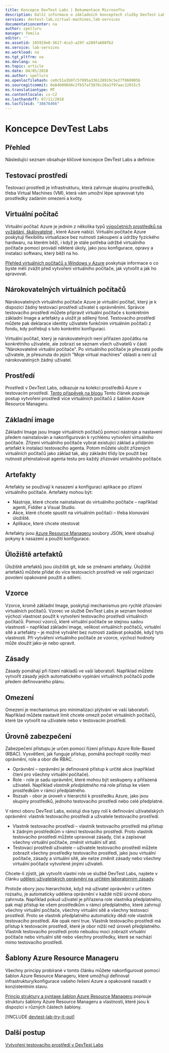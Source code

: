 ```yaml
---
title: Koncepce DevTest Labs | Dokumentace Microsoftu
description: Další informace o základních konceptech služby DevTest Labs, a jak ho mohli ji snadno vytvářet, spravovat a monitorovat virtuální počítače Azure
services: devtest-lab,virtual-machines,lab-services
documentationcenter: na
author: spelluru
manager: femila
editor: ''
ms.assetid: 105919e8-3617-4ce3-a29f-a289fa608fb2
ms.service: lab-services
ms.workload: na
ms.tgt_pltfrm: na
ms.devlang: na
ms.topic: article
ms.date: 04/05/2018
ms.author: spelluru
ms.openlocfilehash: ce0c51a3b97c57095a336128919c5e27f860905b
ms.sourcegitcommit: 0a84b090d4c2fb57af3876c26a1f97aac12015c5
ms.translationtype: MT
ms.contentlocale: cs-CZ
ms.lasthandoff: 07/11/2018
ms.locfileid: "38676466"
---
```

# <a name="devtest-labs-concepts"></a>Koncepce DevTest Labs
## <a name="overview"></a>Přehled
Následující seznam obsahuje klíčové koncepce DevTest Labs a definice:

## <a name="labs"></a>Testovací prostředí
Testovací prostředí je infrastrukturu, která zahrnuje skupinu prostředků, třeba Virtual Machines (VM), která vám umožní lépe spravovat tyto prostředky zadáním omezení a kvóty.

## <a name="virtual-machine"></a>Virtuální počítač
Virtuální počítač Azure je jedním z několika typů [výpočetních prostředků na vyžádání, škálovatelné](https://docs.microsoft.com/azure/app-service/choose-web-site-cloud-service-vm) , které Azure nabízí. Virtuální počítače Azure poskytují flexibilitu virtualizace bez nutnosti zakoupení a údržby fyzického hardwaru, na kterém běží, i když je stále potřeba údržbě virtuálního počítače pomocí provádí některé úkoly, jako jsou konfigurace, opravy a instalaci softwaru, který běží na ho.

[Přehled virtuálních počítačů s Windows v Azure](https://docs.microsoft.com/azure/virtual-machines/virtual-machines-windows-overview) poskytuje informace o co byste měli zvážit před vytvoření virtuálního počítače, jak vytvořit a jak ho spravovat.

## <a name="claimable-vm"></a>Nárokovatelných virtuálních počítačů
Nárokovatelných virtuálního počítače Azure je virtuální počítač, který je k dispozici žádný testovací prostředí uživatel s oprávněními. Správce testovacího prostředí můžete připravit virtuální počítače s konkrétním základní Image a artefakty a uložit je sdílený fond. Testovacího prostředí můžete pak deklarace identity uživatele funkčním virtuálním počítači z fondu, kdy potřebují s tuto konkrétní konfiguraci.

Virtuální počítač, který je nárokovatelných není přiřazen zpočátku na konkrétního uživatele, ale zobrazí se seznam všech uživatelů v části "Nárokovatelné virtuální počítače". Po virtuálního počítače je převzatá podle uživatele, je přesunuta do jejich "Moje virtual machines" oblasti a není už nárokovatelných žádný uživatel.

## <a name="environment"></a>Prostředí
Prostředí v DevTest Labs, odkazuje na kolekci prostředků Azure v testovacím prostředí. [Tento příspěvek na blogu](https://blogs.msdn.microsoft.com/devtestlab/2016/11/16/connect-2016-news-for-azure-devtest-labs-azure-resource-manager-template-based-environments-vm-auto-shutdown-and-more/) Tento článek popisuje postup vytvoření prostředí více virtuálních počítačů z šablon Azure Resource Manageru.

## <a name="base-images"></a>Základní image
Základní Image jsou Image virtuálních počítačů pomocí nástroje a nastavení předem nainstalován a nakonfigurován k rychlému vytvoření virtuálního počítače. Zřízení virtuálního počítače vybrat existující základ a přidáním artefakt k instalaci testovacího agenta. Potom můžete uložit zřízených virtuálních počítačů jako základ tak, aby základní třídy lze použít bez nutnosti přeinstalovat agenta testu pro každý zřizování virtuálního počítače.

## <a name="artifacts"></a>Artefakty
Artefakty se používají k nasazení a konfiguraci aplikace po zřízení virtuálního počítače. Artefakty mohou být:

* Nástroje, které chcete nainstalovat do virtuálního počítače – například agenti, Fiddler a Visual Studio.
* Akce, které chcete spustit na virtuálním počítači – třeba klonování úložiště.
* Aplikace, které chcete otestovat

Artefakty jsou [Azure Resource Manageru](../azure-resource-manager/resource-group-overview.md) soubory JSON, které obsahují pokyny k nasazení a použití konfigurace.

## <a name="artifact-repositories"></a>Úložiště artefaktů
Úložiště artefaktů jsou úložiště git, kde se změnami artefakty. Úložiště artefaktů můžete přidat do více testovacích prostředí ve vaší organizaci povolení opakované použití a sdílení.

## <a name="formulas"></a>Vzorce
Vzorce, kromě základní Image, poskytují mechanismus pro rychlé zřizování virtuálních počítačů. Vzorec ve službě DevTest Labs je seznam hodnot výchozí vlastnost použít k vytvoření testovacího prostředí virtuálních počítačů.
Pomocí vzorců, které virtuální počítače se stejnou sadou vlastností – například základní image, velikost virtuálních počítačů, virtuální sítě a artefakty – je možné vytvářet bez nutnosti zadávat pokaždé, když tyto vlastnosti. Při vytváření virtuálního počítače ze vzorce, výchozí hodnoty může sloužit jako-je nebo upravit.

## <a name="policies"></a>Zásady
Zásady pomáhají při řízení nákladů ve vaší laboratoři. Například můžete vytvořit zásady jejich automatického vypínání virtuálních počítačů podle předem definovaného plánu.

## <a name="caps"></a>Omezení
Omezení je mechanismus pro minimalizaci plýtvání ve vaší laboratoři. Například můžete nastavit limit chcete omezit počet virtuálních počítačů, které lze vytvořit na uživatele nebo v testovacím prostředí.

## <a name="security-levels"></a>Úrovně zabezpečení
Zabezpečení přístupu je určen pomocí řízení přístupu Azure Role-Based (RBAC). Vysvětlení, jak funguje přístup, pomáhá pochopit rozdíly mezi oprávnění, role a obor dle RBAC.

* Oprávnění – oprávnění je definované přístup k určité akce (například čtení pro všechny virtuální počítače).
* Role - role je sadu oprávnění, které mohou být seskupeny a přiřazená uživateli. Například *vlastník předplatného* má role přístup ke všem prostředkům v rámci předplatného.
* Rozsah - obor je úroveň v hierarchii k prostředku Azure, jako jsou skupiny prostředků, jednoho testovacího prostředí nebo celé předplatné.

V rámci oboru DevTest Labs, existují dva typy rolí k definování uživatelských oprávnění: vlastník testovacího prostředí a uživatele testovacího prostředí.

* Vlastník testovacího prostředí – vlastník testovacího prostředí má přístup k žádným prostředkům v rámci testovacího prostředí. Proto vlastník testovacího prostředí můžete upravovat zásady, číst a zapisovat všechny virtuální počítače, změnit virtuální síť atd.
* Testovací prostředí uživatele – uživatele testovacího prostředí můžete zobrazit všechny prostředky testovacího prostředí, jako jsou virtuální počítače, zásady a virtuální sítě, ale nelze změnit zásady nebo všechny virtuální počítače vytvořené jinými uživateli.

Chcete-li zjistit, jak vytvořit vlastní role ve službě DevTest Labs, najdete v článku [udělení uživatelských oprávnění na určitém laboratorním zásady](devtest-lab-grant-user-permissions-to-specific-lab-policies.md).

Protože obory jsou hierarchické, když má uživatel oprávnění v určitém rozsahu, je automaticky udělena oprávnění v každé nižší úrovně oboru zahrnuta. Například pokud uživatel je přiřazena role vlastníka předplatného, pak mají přístup ke všem prostředkům v rámci předplatného, které zahrnují všechny virtuální počítače, všechny virtuální sítě a všechny testovací prostředí. Proto se vlastník předplatného automaticky dědí role vlastník testovacího prostředí. Ale opak není true. Vlastník testovacího prostředí má přístup k testovacím prostředí, které je obor nižší než úroveň předplatného. Vlastník testovacího prostředí proto nebudou moci zobrazit virtuální počítače nebo virtuální sítě nebo všechny prostředky, které se nachází mimo testovacího prostředí.

## <a name="azure-resource-manager-templates"></a>Šablony Azure Resource Manageru
Všechny principy probírané v tomto článku můžete nakonfigurovat pomocí šablon Azure Resource Manageru, které umožňují definovat infrastruktury/konfigurace vašeho řešení Azure a opakovaně nasadit v konzistentním stavu.

[Princip struktury a syntaxe šablon Azure Resource Manageru](https://docs.microsoft.com/azure/azure-resource-manager/resource-group-authoring-templates#template-format) popisuje strukturu šablony Azure Resource Manageru a vlastnosti, které jsou k dispozici v různých částech šablony.

[!INCLUDE [devtest-lab-try-it-out](../../includes/devtest-lab-try-it-out.md)]

## <a name="next-steps"></a>Další postup
[Vytvoření testovacího prostředí v DevTest Labs](devtest-lab-create-lab.md)
